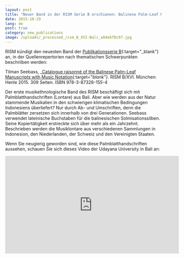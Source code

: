 ```yaml
---
layout: post
title: "Neuer Band in der RISM Serie B erschienen: Balinese Palm-Leaf Manuscripts"
date: 2015-10-29
lang: de
post: true
category: new_publications
image: /uploads/_processed_/csm_B_XVI-Bali_a84ebf0c97.jpg
---
```



RISM kündigt den neuesten Band der [Publikationsserie B](http://www.rism.info/de/publikationen.html#c2619){:target="_blank"} an, in der Quellenrepertorien nach thematischen Schwerpunkten beschriiben werden:

Tilman Seebass, _[Catalogue raisonné of the Balinese Palm-Leaf Manuscripts with Music Notation](http://henle.de/de/detail/index.html?Titel=Catalogue+raisonn%C3%A9+of+the+Balinese+Palm-Leaf+Manuscripts+with+Music+Notation_2530){:target="_blank"}_. RISM B/XVI. München: Henle 2015. 309 Seiten. ISBN 978-3-87328-155-4

Der erste musikethnologische Band des RISM beschäftigt sich mit Palmblatthandschriften (Lontare) aus Bali. Aber wie werden aus der Natur stammende Musikalien in den schwierigen klimatischen Bedingungen Indonesiens überliefert? Nur durch Ab- und Umschriften, denn die Palmblätter zersetzen sich innerhalb von drei Generationen. Seebass verwendet lateinische Buchstaben für die balinesischen Solmisationssilben. Seine Kopiertätigkeit erstreckte sich über mehr als ein Jahrzehnt. Beschrieben werden die Musiklontare aus verschiedenen Sammlungen in Indonesion, den Niederlanden, der Schweiz und den Vereinigten Staaten.



Wenn Sie neugierig geworden sind, wie diese Palmblatthandschriften aussehen, schauen Sie sich dieses Video der Udayana University in Bali an:

<iframe width="560" height="315" src="https://www.youtube.com/embed/-lCIwWwPP0I" frameborder="0" allowfullscreen></iframe>



<script type="text/javascript">var switchTo5x=true;</script><script type="text/javascript" src="http://w.sharethis.com/button/buttons.js"></script><script type="text/javascript">stLight.options({publisher: "9b601438-1ce1-49d8-bfd7-9cff5df54c17", doNotHash: false, doNotCopy: false, hashAddressBar: false});</script>